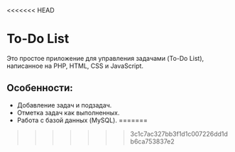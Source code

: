 <<<<<<< HEAD
# To-Do List

Это простое приложение для управления задачами (To-Do List), написанное на PHP, HTML, CSS и JavaScript.

## Особенности:
- Добавление задач и подзадач.
- Отметка задач как выполненных.
- Работа с базой данных (MySQL).
=======
>>>>>>> 3c1c7ac327bb3f1d1c007226dd1db6ca753837e2

